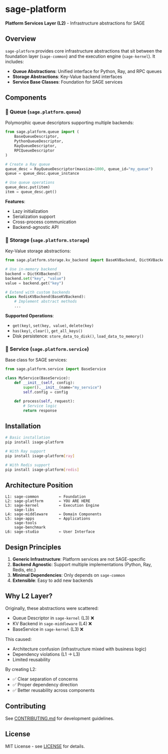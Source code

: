 # sage-platform

**Platform Services Layer (L2)** - Infrastructure abstractions for SAGE

## Overview

`sage-platform` provides core infrastructure abstractions that sit between the foundation layer (`sage-common`) and the execution engine (`sage-kernel`). It includes:

- **Queue Abstractions**: Unified interface for Python, Ray, and RPC queues
- **Storage Abstractions**: Key-Value backend interfaces
- **Service Base Classes**: Foundation for SAGE services

## Components

### 🔄 Queue (`sage.platform.queue`)

Polymorphic queue descriptors supporting multiple backends:

```python
from sage.platform.queue import (
    BaseQueueDescriptor,
    PythonQueueDescriptor,
    RayQueueDescriptor,
    RPCQueueDescriptor
)

# Create a Ray queue
queue_desc = RayQueueDescriptor(maxsize=1000, queue_id="my_queue")
queue = queue_desc.queue_instance

# Use queue operations
queue_desc.put(item)
item = queue_desc.get()
```

**Features**:
- Lazy initialization
- Serialization support
- Cross-process communication
- Backend-agnostic API

### 💾 Storage (`sage.platform.storage`)

Key-Value storage abstractions:

```python
from sage.platform.storage.kv_backend import BaseKVBackend, DictKVBackend

# Use in-memory backend
backend = DictKVBackend()
backend.set("key", "value")
value = backend.get("key")

# Extend with custom backends
class RedisKVBackend(BaseKVBackend):
    # Implement abstract methods
    ...
```

**Supported Operations**:
- `get(key)`, `set(key, value)`, `delete(key)`
- `has(key)`, `clear()`, `get_all_keys()`
- Disk persistence: `store_data_to_disk()`, `load_data_to_memory()`

### 🔌 Service (`sage.platform.service`)

Base class for SAGE services:

```python
from sage.platform.service import BaseService

class MyService(BaseService):
    def __init__(self, config):
        super().__init__(name="my_service")
        self.config = config

    def process(self, request):
        # Service logic
        return response
```

## Installation

```bash
# Basic installation
pip install isage-platform

# With Ray support
pip install isage-platform[ray]

# With Redis support
pip install isage-platform[redis]
```

## Architecture Position

```
L1: sage-common         ← Foundation
L2: sage-platform       ← YOU ARE HERE
L3: sage-kernel         ← Execution Engine
    sage-libs
L4: sage-middleware     ← Domain Components
L5: sage-apps           ← Applications
    sage-tools
    sage-benchmark
L6: sage-studio         ← User Interface
```

## Design Principles

1. **Generic Infrastructure**: Platform services are not SAGE-specific
2. **Backend Agnostic**: Support multiple implementations (Python, Ray, Redis, etc.)
3. **Minimal Dependencies**: Only depends on `sage-common`
4. **Extensible**: Easy to add new backends

## Why L2 Layer?

Originally, these abstractions were scattered:
- Queue Descriptor in `sage-kernel` (L3) ❌
- KV Backend in `sage-middleware` (L4) ❌
- BaseService in `sage-kernel` (L3) ❌

This caused:
- Architecture confusion (infrastructure mixed with business logic)
- Dependency violations (L1 → L3)
- Limited reusability

By creating L2:
- ✅ Clear separation of concerns
- ✅ Proper dependency direction
- ✅ Better reusability across components

## Contributing

See [CONTRIBUTING.md](../../CONTRIBUTING.md) for development guidelines.

## License

MIT License - see [LICENSE](../../LICENSE) for details.
